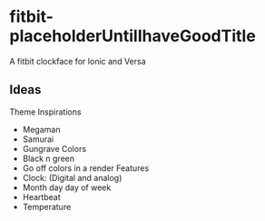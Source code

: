 # fitbit-placeholderUntilIhaveGoodTitle
A fitbit clockface for Ionic and Versa

## Ideas
Theme Inspirations
  - Megaman
  - Samurai
  - Gungrave
Colors
  - Black n green
  - Go off colors in a render
Features
  - Clock: (Digital and analog)
  - Month day day of week
  - Heartbeat
  - Temperature

